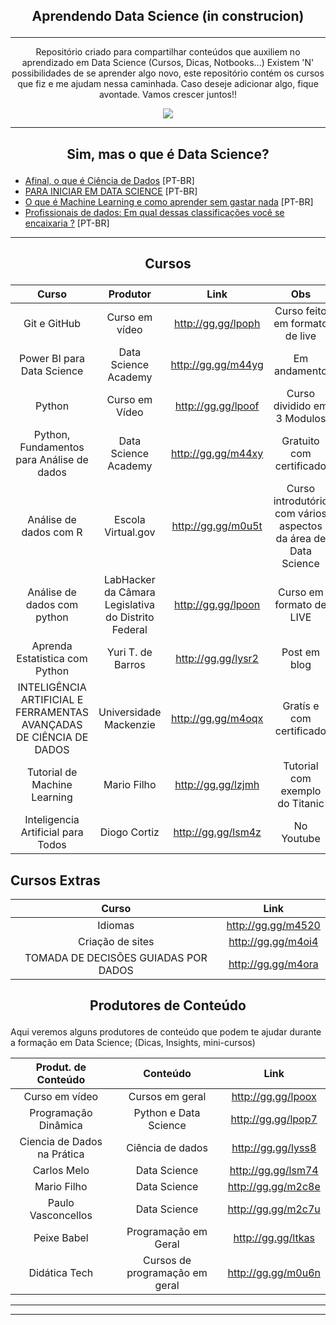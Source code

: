 ## <p align="center">Aprendendo Data Science (in construcion) </p>
---

<p align="center">
   Repositório criado para compartilhar conteúdos que auxiliem no aprendizado em Data Science (Cursos, Dicas, Notbooks...)
Existem 'N' possibilidades de se aprender algo novo, este repositório contém os cursos que fiz e me ajudam nessa caminhada. Caso deseje adicionar algo, fique avontade. Vamos crescer juntos!!
   
  </p>
 <p align="center">
  <img src="https://pa1.narvii.com/6528/46f16974a996ce82e6ed5a581f9d7e13e544ddc0_00.gif">
    </p>
    
---

## <p align="center">Sim, mas o que é Data Science?</p>
   
- [Afinal, o que é Ciência de Dados](http://www.abgconsultoria.com.br/blog/afinal-o-que-e-data-science/) [PT-BR]
- [PARA INICIAR EM DATA SCIENCE](http://colaboradados.com.br/blogposts/para-iniciar-em-data-science.html) [PT-BR]
- [O que é Machine Learning e como aprender sem gastar nada](https://paulovasconcellos.com.br/o-que-e-machine-learning-e-como-aprender-sem-gastar-nada-2e612f13102b) [PT-BR]
- [Profissionais de dados: Em qual dessas classificações você se encaixaria ?](https://medium.com/@luis.anderson.sp/10-tipos-de-profissionais-de-dados-de-engenheiros-de-dados-a--big-data-devops-e-analistas-de-94259531270f?ref=datahackers) [PT-BR]
---

## <p align="center">Cursos</p>

Curso|Produtor|Link|Obs
:---:|:---:|:---:|:---:|
Git e GitHub|Curso em vídeo|http://gg.gg/lpoph|Curso feito em formato de live
Power BI para Data Science| Data Science Academy| http://gg.gg/m44yg | Em andamento
Python|Curso em Vídeo| http://gg.gg/lpoof| Curso dividido em 3 Modulos
Python, Fundamentos para Análise de dados|Data Science Academy| http://gg.gg/m44xy| Gratuito com certificado
Análise de dados com R| Escola Virtual.gov| http://gg.gg/m0u5t| Curso introdutório com vários aspectos da área de Data Science
Análise de dados com python| LabHacker da Câmara Legislativa do Distrito Federal|http://gg.gg/lpoon|Curso em formato de LIVE
Aprenda Estatistica com Python| Yuri T. de Barros| http://gg.gg/lysr2| Post em blog
INTELIGÊNCIA ARTIFICIAL E FERRAMENTAS AVANÇADAS DE CIÊNCIA DE DADOS | Universidade Mackenzie| http://gg.gg/m4oqx | Gratís e com certificado
Tutorial de Machine Learning| Mario Filho|http://gg.gg/lzjmh|Tutorial com exemplo do Titanic
Inteligencia Artificial para Todos|Diogo Cortiz|http://gg.gg/lsm4z| No Youtube


## Cursos Extras
Curso|Link
:---:|:---:|
Idiomas | http://gg.gg/m4520
Criação de sites| http://gg.gg/m4oi4
TOMADA DE DECISÕES GUIADAS POR DADOS|http://gg.gg/m4ora

## <p align="center"> Produtores de Conteúdo</p>
 Aqui veremos alguns produtores de conteúdo que podem te ajudar durante a formação em Data Science; (Dicas, Insights, mini-cursos)

 Produt. de Conteúdo|Conteúdo|Link
 :---:|:---:|:---:|
 Curso em vídeo|Cursos em geral|http://gg.gg/lpoox
 Programação Dinâmica|Python e Data Science|http://gg.gg/lpop7
 Ciencia de Dados na Prática|Ciência de dados|http://gg.gg/lyss8
  Carlos Melo|Data Science|http://gg.gg/lsm74
 Mario Filho|Data Science|http://gg.gg/m2c8e
 Paulo Vasconcellos|Data Science|http://gg.gg/m2c7u
 Peixe Babel|Programação em Geral|http://gg.gg/ltkas
 Didática Tech| Cursos de programação em geral| http://gg.gg/m0u6n
 ---

---
